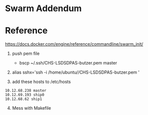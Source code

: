 # Swarm Addendum


# Reference
https://docs.docker.com/engine/reference/commandline/swarm_init/


1. push pem file
	- bscp ~/.ssh/CHS-LSDSDPAS-butzer.pem master

2. alias sshx='ssh -i /home/ubuntu//CHS-LSDSDPAS-butzer.pem '

3. add these hosts to /etc/hosts

```
10.12.68.238 master
10.12.69.193 ship0
10.12.68.62 ship1
```

4. Mess with Makefile
